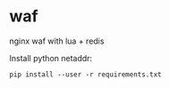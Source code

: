 # waf
nginx waf with lua + redis

Install python netaddr:

    pip install --user -r requirements.txt
